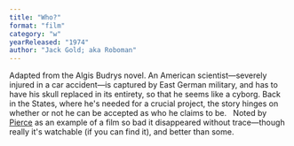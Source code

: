 ```yaml
---
title: "Who?"
format: "film"
category: "w"
yearReleased: "1974"
author: "Jack Gold; aka Roboman"
---
```

 Adapted from the Algis Budrys novel. An American scientist—severely injured in a  car accident—is captured by East German military, and has to have his skull  replaced in its entirety, so that he seems like a cyborg. Back in the States,  where he's needed for a crucial project, the story hinges on whether or not he  can be accepted as who he claims to be.
  
 Noted by <a href="http://reason.com/archives/1975/01/01/science-fiction-sf-on-the-scre"> Pierce</a> as an example of a film so bad it disappeared without trace—though  really it's watchable (if you can find it), and better than some.